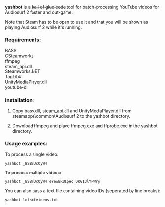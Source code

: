 **yashbot** is a ~~ball of glue code~~ tool for batch-processing YouTube videos for Audiosurf 2 faster and out-game. 

Note that Steam has to be open to use it and that you will be shown as playing Audiosurf 2 while it's running.

### Requirements:

BASS  
CSteamworks  
ffmpeg  
steam_api.dll  
Steamworks.NET  
TagLib#  
UnityMediaPlayer.dll  
youtube-dl  

### Installation:

1) Copy bass.dll, steam_api.dll and UnityMediaPlayer.dll from steamapps\common\Audiosurf 2 to the yashbot directory.

2) Download ffmpeg and place ffmpeg.exe and ffprobe.exe in the yashbot directory.

### Usage examples:

To process a single video:

    yashbot _BSBdUcOyW4
    
To process multiple videos:

    yashbot _BSBdUcOyW4 eYewBRULpec DKG13lYFWrg
    
You can also pass a text file containing video IDs (seperated by line breaks):

    yashbot lotsofvideos.txt
